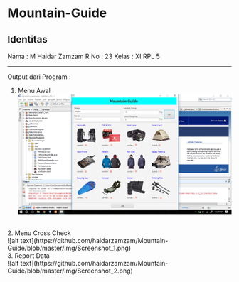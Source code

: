 # Mountain-Guide

<b>Identitas</b>
--------------------------------------------

Nama  : M Haidar Zamzam R
No    : 23
Kelas : XI RPL 5

---------------------------------------------

Output dari Program :

1. Menu Awal <br>
![alt text](https://github.com/haidarzamzam/Mountain-Guide/blob/master/img/Screenshot.png)
<br>
2. Menu Cross Check <br>
![alt text](https://github.com/haidarzamzam/Mountain-Guide/blob/master/img/Screenshot_1.png)
<br>
3. Report Data <br>
![alt text](https://github.com/haidarzamzam/Mountain-Guide/blob/master/img/Screenshot_2.png)

